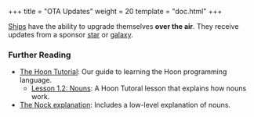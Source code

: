 +++
title = "OTA Updates"
weight = 20
template = "doc.html"
+++

[Ships](../ship) have the ability to upgrade themselves **over the air**. They receive updates from a sponsor [star](../star) or [galaxy](../galaxy).

### Further Reading

- [The Hoon Tutorial](@/docs/tutorials/hoon/_index.md): Our guide to learning the Hoon programming language.
  - [Lesson 1.2: Nouns](@/docs/tutorials/hoon/nouns.md): A Hoon Tutoral lesson that explains how nouns work.
- [The Nock explanation](@/docs/tutorials/nock/_index.md): Includes a low-level explanation of nouns.
